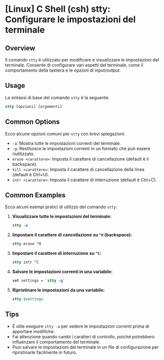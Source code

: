 # [Linux] C Shell (csh) stty: Configurare le impostazioni del terminale

## Overview
Il comando `stty` è utilizzato per modificare e visualizzare le impostazioni del terminale. Consente di configurare vari aspetti del terminale, come il comportamento della tastiera e le opzioni di input/output.

## Usage
La sintassi di base del comando `stty` è la seguente:

```csh
stty [opzioni] [argomenti]
```

## Common Options
Ecco alcune opzioni comuni per `stty` con brevi spiegazioni:

- `-a`: Mostra tutte le impostazioni correnti del terminale.
- `-g`: Restituisce le impostazioni correnti in un formato che può essere riutilizzato.
- `erase <carattere>`: Imposta il carattere di cancellazione (default è il backspace).
- `kill <carattere>`: Imposta il carattere di cancellazione della linea (default è Ctrl+U).
- `intr <carattere>`: Imposta il carattere di interruzione (default è Ctrl+C).

## Common Examples
Ecco alcuni esempi pratici di utilizzo del comando `stty`:

1. **Visualizzare tutte le impostazioni del terminale:**
   ```csh
   stty -a
   ```

2. **Impostare il carattere di cancellazione su `^H` (backspace):**
   ```csh
   stty erase ^H
   ```

3. **Impostare il carattere di interruzione su `^C`:**
   ```csh
   stty intr ^C
   ```

4. **Salvare le impostazioni correnti in una variabile:**
   ```csh
   set settings = `stty -g`
   ```

5. **Ripristinare le impostazioni da una variabile:**
   ```csh
   stty $settings
   ```

## Tips
- È utile eseguire `stty -a` per vedere le impostazioni correnti prima di apportare modifiche.
- Fai attenzione quando cambi i caratteri di controllo, poiché potrebbero influenzare il comportamento del terminale.
- Puoi salvare le impostazioni del terminale in un file di configurazione per ripristinarle facilmente in futuro.